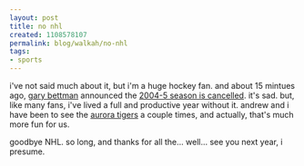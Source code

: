 ```yaml
--- 
layout: post
title: no nhl
created: 1108578107
permalink: blog/walkah/no-nhl
tags: 
- sports
---
```

<p>
i've not said much about it, but i'm a huge hockey fan. and about 15 mintues ago, <a href="http://www.cbc.ca/sports/indepth/cba/who/bettman_gary.html" title="NHL Commissioner">gary bettman</a> announced the <a href="http://tsn.ca/nhl/news_story.asp?ID=115107&hubName=nhl" title="It's Over: Bettman cancels NHL season">2004-5 season is cancelled</a>. it's sad. but, like many fans, i've lived a full and productive year without it. andrew and i have been to see the <a href="http://auroratigers.com/">aurora tigers</a> a couple times, and actually, that's much more fun for us.
</p><p>
goodbye NHL. so long, and thanks for all the... well... see you next year, i presume.
</p>
